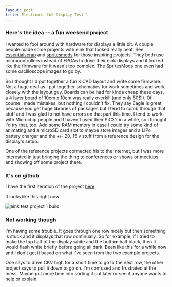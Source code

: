 ```yaml
---
layout: post
title: Electronic Ink Display Test 1
---
```


### Here's the idea -- a fun weekend project

I wanted to fool around with hardware for displays a little bit.  A couple people made some projects with eink that looked really neat.  See [essentialscrap](http://essentialscrap.com/eink/index.html) and [spritesmods](http://spritesmods.com/?art=einkdisplay) for those inspiring projects.  They both use microcontrollers instead of FPGAs to drive their eink displays and it looked like the firmware for it wasn't too complex.  The SpritesMods one even had some oscilloscope images to go by.

So I thought I'd put together a fun KiCAD layout and write some firmware.  Not a huge deal as I put together schematics for work sometimes and work closely with the layout guy.  Boards can be had for kinda cheap these days, a 4 layer board of 10cm x 10cm was really overkill (and only 50$!).  Of course I made mistakes, but nothing I couldn't fix.  They say Eagle is great because you get huge libraries of packages but I tend to comb through that stuff and I was glad to not have errors on that part this time.  I tend to work with Microchip people and I haven't used their PIC32 in a while, so I thought I'd try that, too.  Add some RAM memory in case I could try some kind of animating and a microSD card slot to maybe store images and a LiPo battery charger and the +/- 20, 15 v stuff from a reference design for the display's setup.

One of the reference projects connected his to the internet, but I was more interested in just bringing the thing to conferences or shows or meetups and showing off some project there.

### It's on github

I have the first iteration of the project [here](https://github.com/davidpottingerdesign/eink_test).

It looks like this right now:

![eink test project 1 build](https://github.com/davidpottingerdesign/eink_test/raw/master/images/eink_test_setup.jpg)

### Not working though

I'm having some trouble.  It goes through one row nicely but then something is stuck and it displays that row continually.  So for example, if I tried to make the top half of the display white and the bottom half black, then it would flash white briefly before going all dark.  Been like this for a while now and I don't get it based on what I've seen from the two example projects.

One says to drive CKV high for a short time to go to the next row, the other project says to pull it down to go on.  I'm confused and frustrated at the mess.  Maybe put more time into sorting it out later or see if anyone wants to help or explain.
